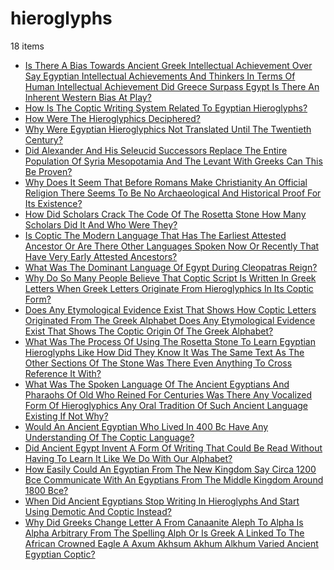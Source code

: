 # hieroglyphs
18 items

* [Is There A Bias Towards Ancient Greek Intellectual Achievement Over Say Egyptian Intellectual Achievements And Thinkers In Terms Of Human Intellectual Achievement Did Greece Surpass Egypt Is There An Inherent Western Bias At Play?](../2014/is-there-a-bias-towards-ancient-greek-intellectual-achievement-over-say-egyptian-intellectual-achievements-and-thinkers-in-terms-of-human-intellectual-achievement-did-greece-surpass-egypt-is-there-an-inherent-western-bias-at-play.md)
* [How Is The Coptic Writing System Related To Egyptian Hieroglyphs?](../2017/how-is-the-coptic-writing-system-related-to-egyptian-hieroglyphs.md)
* [How Were The Hieroglyphics Deciphered?](../2017/how-were-the-hieroglyphics-deciphered.md)
* [Why Were Egyptian Hieroglyphics Not Translated Until The Twentieth Century?](../2017/why-were-egyptian-hieroglyphics-not-translated-until-the-twentieth-century.md)
* [Did Alexander And His Seleucid Successors Replace The Entire Population Of Syria Mesopotamia And The Levant With Greeks Can This Be Proven?](../2018/did-alexander-and-his-seleucid-successors-replace-the-entire-population-of-syria-mesopotamia-and-the-levant-with-greeks-can-this-be-proven.md)
* [Why Does It Seem That Before Romans Make Christianity An Official Religion There Seems To Be No Archaeological And Historical Proof For Its Existence?](../2019/why-does-it-seem-that-before-romans-make-christianity-an-official-religion-there-seems-to-be-no-archaeological-and-historical-proof-for-its-existence.md)
* [How Did Scholars Crack The Code Of The Rosetta Stone How Many Scholars Did It And Who Were They?](../2020/how-did-scholars-crack-the-code-of-the-rosetta-stone-how-many-scholars-did-it-and-who-were-they.md)
* [Is Coptic The Modern Language That Has The Earliest Attested Ancestor Or Are There Other Languages Spoken Now Or Recently That Have Very Early Attested Ancestors?](../2020/is-coptic-the-modern-language-that-has-the-earliest-attested-ancestor-or-are-there-other-languages-spoken-now-or-recently-that-have-very-early-attested-ancestors.md)
* [What Was The Dominant Language Of Egypt During Cleopatras Reign?](../2020/what-was-the-dominant-language-of-egypt-during-cleopatras-reign.md)
* [Why Do So Many People Believe That Coptic Script Is Written In Greek Letters When Greek Letters Originate From Hieroglyphics In Its Coptic Form?](../2020/why-do-so-many-people-believe-that-coptic-script-is-written-in-greek-letters-when-greek-letters-originate-from-hieroglyphics-in-its-coptic-form.md)
* [Does Any Etymological Evidence Exist That Shows How Coptic Letters Originated From The Greek Alphabet Does Any Etymological Evidence Exist That Shows The Coptic Origin Of The Greek Alphabet?](../2021/does-any-etymological-evidence-exist-that-shows-how-coptic-letters-originated-from-the-greek-alphabet-does-any-etymological-evidence-exist-that-shows-the-coptic-origin-of-the-greek-alphabet.md)
* [What Was The Process Of Using The Rosetta Stone To Learn Egyptian Hieroglyphs Like How Did They Know It Was The Same Text As The Other Sections Of The Stone Was There Even Anything To Cross Reference It With?](../2021/what-was-the-process-of-using-the-rosetta-stone-to-learn-egyptian-hieroglyphs-like-how-did-they-know-it-was-the-same-text-as-the-other-sections-of-the-stone-was-there-even-anything-to-cross-reference-it-with.md)
* [What Was The Spoken Language Of The Ancient Egyptians And Pharaohs Of Old Who Reined For Centuries Was There Any Vocalized Form Of Hieroglyphics Any Oral Tradition Of Such Ancient Language Existing If Not Why?](../2021/what-was-the-spoken-language-of-the-ancient-egyptians-and-pharaohs-of-old-who-reined-for-centuries-was-there-any-vocalized-form-of-hieroglyphics-any-oral-tradition-of-such-ancient-language-existing-if-not-why.md)
* [Would An Ancient Egyptian Who Lived In 400 Bc Have Any Understanding Of The Coptic Language?](../2021/would-an-ancient-egyptian-who-lived-in-400-bc-have-any-understanding-of-the-coptic-language.md)
* [Did Ancient Egypt Invent A Form Of Writing That Could Be Read Without Having To Learn It Like We Do With Our Alphabet?](../2022/did-ancient-egypt-invent-a-form-of-writing-that-could-be-read-without-having-to-learn-it-like-we-do-with-our-alphabet.md)
* [How Easily Could An Egyptian From The New Kingdom Say Circa 1200 Bce Communicate With An Egyptians From The Middle Kingdom Around 1800 Bce?](../2022/how-easily-could-an-egyptian-from-the-new-kingdom-say-circa-1200-bce-communicate-with-an-egyptians-from-the-middle-kingdom-around-1800-bce.md)
* [When Did Ancient Egyptians Stop Writing In Hieroglyphs And Start Using Demotic And Coptic Instead?](../2022/when-did-ancient-egyptians-stop-writing-in-hieroglyphs-and-start-using-demotic-and-coptic-instead.md)
* [Why Did Greeks Change Letter A From Canaanite Aleph To Alpha Is Alpha Arbitrary From The Spelling Alph Or Is Greek A Linked To The African Crowned Eagle A Axum Akhsum Akhum Alkhum Varied Ancient Egyptian Coptic?](../2022/why-did-greeks-change-letter-a-from-canaanite-aleph-to-alpha-is-alpha-arbitrary-from-the-spelling-alph-or-is-greek-a-linked-to-the-african-crowned-eagle-a-axum-akhsum-akhum-alkhum-varied-ancient-egyptian-coptic.md)
